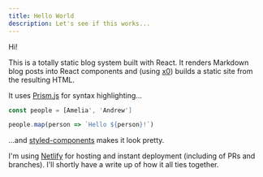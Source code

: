 ```yaml
---
title: Hello World
description: Let's see if this works...
---
```


Hi!

This is a totally static blog system built with React. It renders Markdown blog posts into React components and (using [x0](https://github.com/c8r/x0)) builds a static site from the resulting HTML.

It uses [Prism.js](http://prismjs.com/) for syntax highlighting&hellip;

```js
const people = [Amelia', 'Andrew']

people.map(person => `Hello ${person}!`)
```

&hellip;and [styled-components](https://www.styled-components.com/) makes it look pretty.

I'm using [Netlify](https://netlify.com/) for hosting and instant deployment (including of PRs and branches). I'll shortly have a write up of how it all ties together.
